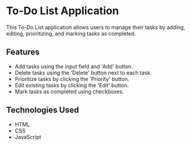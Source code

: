 # To-Do List Application

This To-Do List application allows users to manage their tasks by adding, editing, prioritizing, and marking tasks as completed.

## Features

- Add tasks using the input field and 'Add' button.
- Delete tasks using the 'Delete' button next to each task.
- Prioritize tasks by clicking the 'Priority' button.
- Edit existing tasks by clicking the 'Edit' button.
- Mark tasks as completed using checkboxes.

## Technologies Used

- HTML
- CSS
- JavaScript

